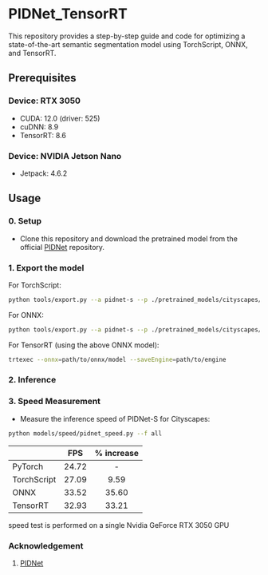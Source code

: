 # PIDNet_TensorRT

This repository provides a step-by-step guide and code for optimizing a state-of-the-art semantic segmentation model using TorchScript, ONNX, and TensorRT.

## Prerequisites
### Device: RTX 3050
* CUDA: 12.0 (driver: 525) 
* cuDNN: 8.9
* TensorRT: 8.6

### Device: NVIDIA Jetson Nano
* Jetpack: 4.6.2
## Usage
### 0. Setup
* Clone this repository and download the pretrained model from the  official [PIDNet](https://github.com/XuJiacong/PIDNet/tree/main) repository. 

### 1. Export the model
For TorchScript:
````bash
python tools/export.py --a pidnet-s --p ./pretrained_models/cityscapes/PIDNet_S_Cityscapes_test.pt --f torchscript
````
For ONNX:
````bash
python tools/export.py --a pidnet-s --p ./pretrained_models/cityscapes/PIDNet_S_Cityscapes_test.pt --f onnx
````
For TensorRT (using the above ONNX model):
```bash
trtexec --onnx=path/to/onnx/model --saveEngine=path/to/engine 
```
### 2. Inference

### 3. Speed Measurement
* Measure the inference speed of PIDNet-S for Cityscapes:
````bash
python models/speed/pidnet_speed.py --f all
````
|             | FPS         | % increase |
| :---------- | :---------: |:---------: |
| PyTorch     | 24.72       | -          |
| TorchScript | 27.09       | 9.59       |
| ONNX        | 33.52       | 35.60      |
| TensorRT    | 32.93       | 33.21      |

speed test is performed on a single Nvidia GeForce RTX 3050 GPU

### Acknowledgement
1. [PIDNet](https://github.com/XuJiacong/PIDNet/tree/main)

